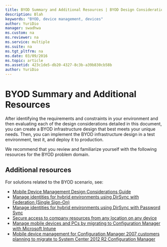 ```yaml
---
title: BYOD Summary and Additional Resources | BYOD Design Considerations Guide
description: Blah
keywords: "BYOD, device management, devices"
author: YuriDio
manager: swadhwa
ms.custom: na
ms.reviewer: na
ms.service: multiple
ms.suite: na
ms.tgt_pltfrm: na
ms.date: 03/09/2016
ms.topic: article
ms.assetid: 423c1de5-db20-4327-8c3b-a39b830cb58b
author: YuriDio
---
```

# BYOD Summary and Additional Resources

After identifying the requirements and constraints in your environment and then evaluating each of the design considerations detailed in this document, you can create a BYOD infrastructure design that best meets your unique needs. Then, you can implement the BYOD infrastructure design in a test environment, test it, and deploy it to production.
 
We recommend that you review and familiarize yourself with the following resources for the BYOD problem domain.

## Additional resources

For solutions related to the BYOD scenario, see:

- [Mobile Device Management Design Considerations Guide](http://aka.ms/mdmdcg)
- [Manage identities for hybrid environments using DirSync with Federation (Single Sign-On)](https://technet.microsoft.com/library/dn550987.aspx)
- [Manage identities for hybrid environments using DirSync with Password Sync](https://technet.microsoft.com/library/dn550986.aspx)
- [Secure access to company resources from any location on any device](https://technet.microsoft.com/library/dn550982.aspx)
- [Manage mobile devices and PCs by migrating to Configuration Manager with Microsoft Intune](https://technet.microsoft.com/library/dn582037.aspx)
- [Mobile device management for Configuration Manager 2007 customers planning to migrate to System Center 2012 R2 Configuration Manager](https://technet.microsoft.com/library/dn508400.aspx)

